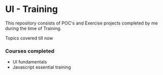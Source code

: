 # UI - Training

This repository consists of POC's and Exercise projects completed by me during the time of Training.

Topics covered till now


### Courses completed 
- UI fundamentals
- Javascript essential training


